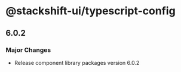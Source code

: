# @stackshift-ui/typescript-config

## 6.0.2

### Major Changes

- Release component library packages version 6.0.2
